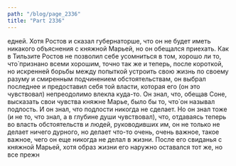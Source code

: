 ```yaml
---
path: "/blog/page_2336"
title: "Part 2336"
---
```


едней.
Хотя Ростов и сказал губернаторше, что он не будет иметь никакого объяснения с княжной Марьей, но он обещался приехать.
Как в Тильзите Ростов не позволил себе усомниться в том, хорошо ли то, что̀ признано всеми хорошим, точно так же и теперь, после короткой, но искренней борьбы между попыткой устроить свою жизнь по своему разуму и смиренным подчинением обстоятельствам, он выбрал последнее и предоставил себя той власти, которая его (он это чувствовал) непреодолимо влекла куда-то. Он знал, что, обещав Соне, высказать свои чувства княжне Марье, было бы то, что̀ он называл подлость. И он знал, что подлости никогда не сделает. Но он знал тоже (и не то, что знал, а в глубине души чувствовал), что, отдаваясь теперь во власть обстоятельств и людей, руководивших им, он не только не делает ничего дурного, но делает что-то очень, очень важное, такое важное, чего он еще никогда не делал в жизни.
После его свиданья с княжной Марьей, хотя образ жизни его наружно оставался тот же, но все прежн
